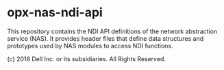 # opx-nas-ndi-api
This repository contains the NDI API definitions of the network abstraction service (NAS). It provides header files that define data structures and prototypes used by NAS modules to access NDI functions.

(c) 2018 Dell Inc. or its subsidiaries. All Rights Reserved.
